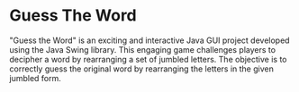 # Guess The Word
 "Guess the Word" is an exciting and interactive Java GUI project developed using the Java Swing library. This engaging game challenges players to decipher a word by rearranging a set of jumbled letters. The objective is to correctly guess the original word by rearranging the letters in the given jumbled form.
